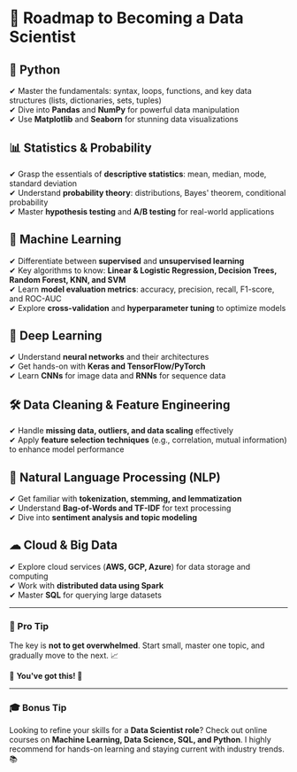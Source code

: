 # 🚀 Roadmap to Becoming a Data Scientist

## 📌 Python
✔ Master the fundamentals: syntax, loops, functions, and key data structures (lists, dictionaries, sets, tuples)  
✔ Dive into **Pandas** and **NumPy** for powerful data manipulation  
✔ Use **Matplotlib** and **Seaborn** for stunning data visualizations  

## 📊 Statistics & Probability
✔ Grasp the essentials of **descriptive statistics**: mean, median, mode, standard deviation  
✔ Understand **probability theory**: distributions, Bayes' theorem, conditional probability  
✔ Master **hypothesis testing** and **A/B testing** for real-world applications  

## 🤖 Machine Learning
✔ Differentiate between **supervised** and **unsupervised learning**  
✔ Key algorithms to know: **Linear & Logistic Regression, Decision Trees, Random Forest, KNN, and SVM**  
✔ Learn **model evaluation metrics**: accuracy, precision, recall, F1-score, and ROC-AUC  
✔ Explore **cross-validation** and **hyperparameter tuning** to optimize models  

## 🧠 Deep Learning
✔ Understand **neural networks** and their architectures  
✔ Get hands-on with **Keras and TensorFlow/PyTorch**  
✔ Learn **CNNs** for image data and **RNNs** for sequence data  

## 🛠 Data Cleaning & Feature Engineering
✔ Handle **missing data, outliers, and data scaling** effectively  
✔ Apply **feature selection techniques** (e.g., correlation, mutual information) to enhance model performance  

## 📝 Natural Language Processing (NLP)
✔ Get familiar with **tokenization, stemming, and lemmatization**  
✔ Understand **Bag-of-Words and TF-IDF** for text processing  
✔ Dive into **sentiment analysis and topic modeling**  

## ☁ Cloud & Big Data
✔ Explore cloud services (**AWS, GCP, Azure**) for data storage and computing  
✔ Work with **distributed data using Spark**  
✔ Master **SQL** for querying large datasets  

---

### 🚀 Pro Tip
The key is **not to get overwhelmed**. Start small, master one topic, and gradually move to the next. 📈  

🎯 **You've got this! 💪**

---

### 🎓 Bonus Tip
Looking to refine your skills for a **Data Scientist role**? Check out online courses on **Machine Learning, Data Science, SQL, and Python**. I highly recommend for hands-on learning and staying current with industry trends. 📚
